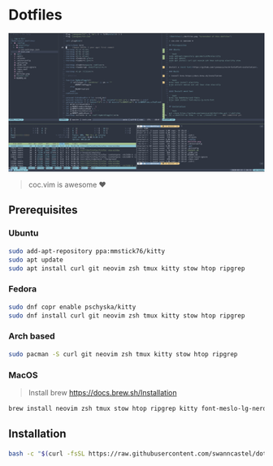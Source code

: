 # Dotfiles

![Dotfiles](./dotfiles.png "Screenshot of this dotfiles")

> coc.vim is awesome ❤️

## Prerequisites

### Ubuntu

```bash
sudo add-apt-repository ppa:mmstick76/kitty
sudo apt update
sudo apt install curl git neovim zsh tmux kitty stow htop ripgrep
```

### Fedora

```bash
sudo dnf copr enable pschyska/kitty
sudo dnf install curl git neovim zsh tmux kitty stow htop ripgrep
```

### Arch based

```bash
sudo pacman -S curl git neovim zsh tmux kitty stow htop ripgrep
```

### MacOS

> Install brew https://docs.brew.sh/Installation

```bash
brew install neovim zsh tmux stow htop ripgrep kitty font-meslo-lg-nerd-font
```

## Installation

```bash
bash -c "$(curl -fsSL https://raw.githubusercontent.com/swanncastel/dotfiles/master/install.sh)"
```
